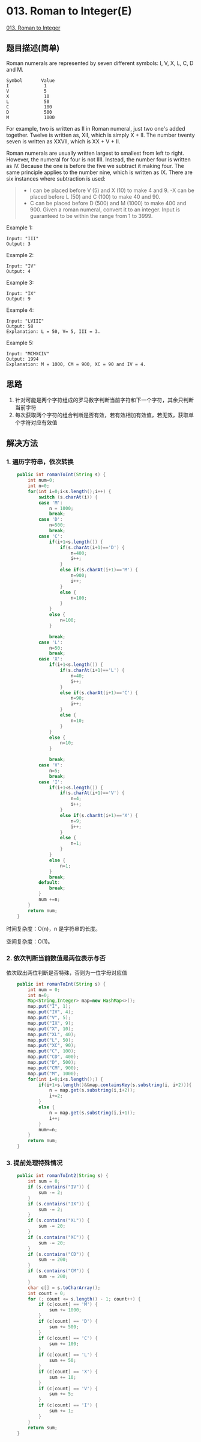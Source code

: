 # 013. Roman to Integer(E)
[013. Roman to Integer](https://leetcode-cn.com/problems/roman-to-integer/)

## 题目描述\(简单\)

Roman numerals are represented by seven different symbols: I, V, X, L, C, D and M.

```
Symbol       Value
I             1
V             5
X             10
L             50
C             100
D             500
M             1000
```

For example, two is written as II in Roman numeral, just two one's added together. Twelve is written as, XII, which is simply X + II. The number twenty seven is written as XXVII, which is XX + V + II.

Roman numerals are usually written largest to smallest from left to right. However, the numeral for four is not IIII. Instead, the number four is written as IV. Because the one is before the five we subtract it making four. The same principle applies to the number nine, which is written as IX. There are six instances where subtraction is used:

> * I can be placed before V \(5\) and X \(10\) to make 4 and 9. 
>   -X can be placed before L \(50\) and C \(100\) to make 40 and 90. 
> * C can be placed before D \(500\) and M \(1000\) to make 400 and 900.
>   Given a roman numeral, convert it to an integer. Input is guaranteed to be within the range from 1 to 3999.

Example 1:

```
Input: "III"
Output: 3
```

Example 2:

```
Input: "IV"
Output: 4
```

Example 3:

```
Input: "IX"
Output: 9
```

Example 4:

```
Input: "LVIII"
Output: 58
Explanation: L = 50, V= 5, III = 3.
```

Example 5:

```
Input: "MCMXCIV"
Output: 1994
Explanation: M = 1000, CM = 900, XC = 90 and IV = 4.
```

## 思路

1. 针对可能是两个字符组成的罗马数字判断当前字符和下一个字符，其余只判断当前字符
2. 每次获取两个字符的组合判断是否有效，若有效相加有效值，若无效，获取单个字符对应有效值

## 解决方法

### 1. 遍历字符串，依次转换

```java
    public int romanToInt(String s) {
        int num=0;
        int n=0;
        for(int i=0;i<s.length();i++) {
            switch (s.charAt(i)) {
            case 'M':
                n = 1000;
                break;
            case 'D':
                n=500;
                break;
            case 'C':
                if(i+1<s.length()) {
                    if(s.charAt(i+1)=='D') {
                        n=400;
                        i++;
                    }
                    else if(s.charAt(i+1)=='M') {
                        n=900;
                        i++;
                    }
                    else {
                        n=100;
                    }
                }
                else {
                    n=100;
                }

                break;
            case 'L':
                n=50;
                break;
            case 'X':
                if(i+1<s.length()) {
                    if(s.charAt(i+1)=='L') {
                        n=40;
                        i++;
                    }
                    else if(s.charAt(i+1)=='C') {
                        n=90;
                        i++;
                    }
                    else {
                        n=10;
                    }
                }
                else {
                    n=10;
                }

                break;
            case 'V':
                n=5;
                break;
            case 'I':
                if(i+1<s.length()) {
                    if(s.charAt(i+1)=='V') {
                        n=4;
                        i++;
                    }
                    else if(s.charAt(i+1)=='X') {
                        n=9;
                        i++;
                    }
                    else {
                        n=1;
                    }
                }
                else {
                    n=1;
                }
                break;
            default:
                break;
            }
            num +=n;
        }
        return num;
    }
```
时间复杂度：O(n)，n 是字符串的长度。

空间复杂度：O(1)。

### 2. 依次判断当前数值是两位表示与否
依次取出两位判断是否特殊，否则为一位字母对应值

```java
    public int romanToInt(String s) {
        int num = 0;
        int n=0;
        Map<String,Integer> map=new HashMap<>();
        map.put("I", 1);
        map.put("IV", 4);
        map.put("V", 5);
        map.put("IX", 9);
        map.put("X", 10);
        map.put("XL", 40);
        map.put("L", 50);
        map.put("XC", 90);
        map.put("C", 100);
        map.put("CD", 400);
        map.put("D", 500);
        map.put("CM", 900);
        map.put("M", 1000);
        for(int i=0;i<s.length();) {
            if(i+1<s.length()&&map.containsKey(s.substring(i, i+2))){
                n = map.get(s.substring(i,i+2));
                i+=2;
            }
            else {
                n = map.get(s.substring(i,i+1));
                i++;
            }
            num+=n;
        }
        return num;
    }
```

### 3. 提前处理特殊情况


```java
    public int romanToInt2(String s) {
        int sum = 0;
        if (s.contains("IV")) {
            sum -= 2;
        }
        if (s.contains("IX")) {
            sum -= 2;
        }
        if (s.contains("XL")) {
            sum -= 20;
        }
        if (s.contains("XC")) {
            sum -= 20;
        }
        if (s.contains("CD")) {
            sum -= 200;
        }
        if (s.contains("CM")) {
            sum -= 200;
        }
        char c[] = s.toCharArray();
        int count = 0;
        for (; count <= s.length() - 1; count++) {
            if (c[count] == 'M') {
                sum += 1000;
            }
            if (c[count] == 'D') {
                sum += 500;
            }
            if (c[count] == 'C') {
                sum += 100;
            }
            if (c[count] == 'L') {
                sum += 50;
            }
            if (c[count] == 'X') {
                sum += 10;
            }
            if (c[count] == 'V') {
                sum += 5;
            }
            if (c[count] == 'I') {
                sum += 1;
            }
        }
        return sum;
    }
```




